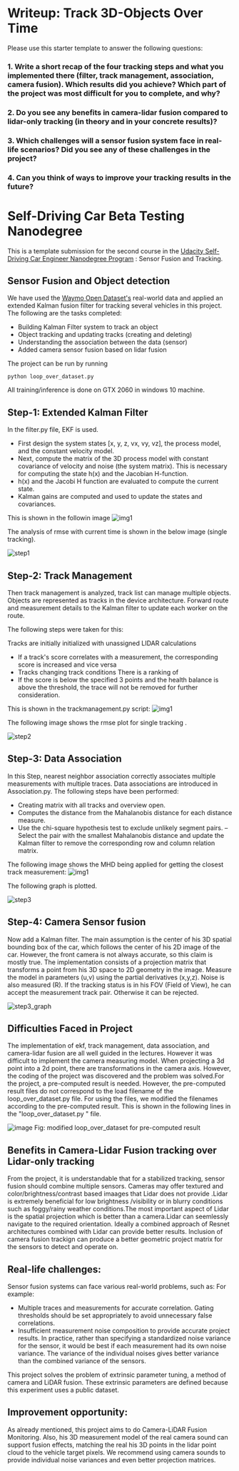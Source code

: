 # Writeup: Track 3D-Objects Over Time

Please use this starter template to answer the following questions:

### 1. Write a short recap of the four tracking steps and what you implemented there (filter, track management, association, camera fusion). Which results did you achieve? Which part of the project was most difficult for you to complete, and why?


### 2. Do you see any benefits in camera-lidar fusion compared to lidar-only tracking (in theory and in your concrete results)? 


### 3. Which challenges will a sensor fusion system face in real-life scenarios? Did you see any of these challenges in the project?


### 4. Can you think of ways to improve your tracking results in the future?


# Self-Driving Car Beta Testing Nanodegree 

This is a template submission for the  second course in the  [Udacity Self-Driving Car Engineer Nanodegree Program](https://www.udacity.com/course/c-plus-plus-nanodegree--nd213) : Sensor Fusion and Tracking. 


## Sensor Fusion and Object detection

We have used the [Waymo Open Dataset's](https://console.cloud.google.com/storage/browser/waymo_open_dataset_v_1_2_0_individual_files) real-world data and applied an extended Kalman fusion filter for tracking several vehicles in this project. The following are the tasks completed:
- Building Kalman Filter system to track an object
- Object tracking and updating tracks (creating and deleting)
- Understanding the association between the data (sensor)
- Added camera sensor fusion based on lidar fusion 

The project can be run by running 

```
python loop_over_dataset.py
```
All training/inference is done on GTX 2060 in windows 10 machine.

## Step-1: Extended Kalman Filter

In the filter.py file, EKF is used.

- First design the system states [x, y, z, vx, vy, vz], the process model, and the constant velocity model.
- Next, compute the matrix of the 3D process model with constant covariance of velocity and noise (the system matrix). This is necessary for computing the state h(x) and the Jacobian H-function.
- h(x) and the Jacobi H function are evaluated to compute the current state.
- Kalman gains are computed and used to update the states and covariances.

This is shown in the followin image
![img1](images/kalman.PNG)

The analysis of rmse with current time is shown in the below image (single tracking).

![step1](images/single_target_Tracking_rmse.png)


## Step-2: Track Management

Then track management is analyzed, track list can manage multiple objects. Objects are represented as tracks in the device architecture.
Forward route and measurement details to the Kalman filter to update each worker on the route.

The following steps were taken for this:

 Tracks are initially initialized with unassigned LIDAR calculations
- If a track's score correlates with a measurement, the corresponding score is increased and vice versa
- Tracks changing track conditions There is a ranking of
- If the score is below the specified 3 points and the health balance is above the threshold, the trace will not be removed for further consideration.

This is shown in the trackmanagement.py script:
![img1](images/trackmanagement.PNG)


The following image shows the rmse plot for single tracking .

![step2](images/single_target_tracking_2.png)


## Step-3: Data Association

In this Step, nearest neighbor association correctly associates multiple measurements with multiple traces. Data associations are introduced in Association.py.
The following steps have been performed:

- Creating matrix with all tracks and overview open.
- Computes the distance from the Mahalanobis distance for each distance measure.
- Use the chi-square hypothesis test to exclude unlikely segment pairs. 
– Select the pair with the smallest Mahalanobis distance and update the Kalman filter to remove the corresponding row and column relation matrix.

The following image shows the MHD being applied for getting the closest track measurement:
![img1](images/closesttrack.PNG)

The following graph is plotted.

![step3](images/3_target_Tracking.png)


## Step-4: Camera Sensor fusion

Now add a Kalman filter. The main assumption is the center of his 3D spatial bounding box of the car, which follows the center of his 2D image of the car. However, the front camera is not always accurate, so this claim is mostly true.
The implementation consists of a projection matrix that transforms a point from his 3D space to 2D geometry in the image. Measure the model in parameters (u,v) using the partial derivatives (x,y,z).
Noise is also measured (R). If the tracking status is in his FOV (Field of View), he can accept the measurement track pair. Otherwise it can be rejected.

![step3_graph](images/rmse_tracking.png)

## Difficulties Faced in Project

The implementation of ekf, track management, data association, and camera-lidar fusion are all well guided in the lectures. However it was difficult to implement the camera measuring model. When projecting a 3d point into a 2d point, there are transformations in the camera axis. However, the coding of the project was discovered and the problem was solved.For the project, a pre-computed result is needed. However, the pre-computed result files do not correspond to the load filename of the loop_over_dataset.py file. For using the files, we  modified the filenames according to the pre-computed result. This is shown in the following lines in the "loop_over_dataset.py " file.

![image](images/measure_detection.PNG)
Fig: modified loop_over_dataset for pre-computed result

## Benefits in Camera-Lidar Fusion tracking over Lidar-only tracking

From the project, it is understandable that for a stabilized tracking, sensor fusion should combine multiple sensors. Cameras may offer textured and color/brightness/contrast based imaages that Lidar does not provide .Lidar is extremely beneficial for low brightness /visibility or in blurry conditions such as foggy/rainy weather conditions.The most important aspect of Lidar is the spatial projection which is better than a camera.Lidar can seemlessly navigate to the required orientation. Ideally a combined approach of Resnet architectures combined with Lidar can provide better results. Inclusion of camera fusion trackign can produce a better geometric project matrix for the sensors to detect and operate on.

## Real-life challenges:

Sensor fusion systems can face various real-world problems, such as: For example:

- Multiple traces and measurements for accurate correlation. Gating thresholds should be set appropriately to avoid unnecessary false correlations.
- Insufficient measurement noise composition to provide accurate project results. In practice, rather than specifying a standardized noise variance for the sensor, it would be best if each measurement had its own noise variance. The variance of the individual noises gives better variance than the combined variance of the sensors.

This project solves the problem of extrinsic parameter tuning, a method of camera and
LiDAR fusion. These extrinsic parameters are defined because this
experiment uses a public dataset.

## Improvement opportunity:

As already mentioned, this project aims to do Camera-LiDAR Fusion Monitoring. Also, his 3D measurement model of the real camera sound can support fusion effects, matching the real his 3D points in the lidar point cloud to the vehicle target pixels. We recommend using camera sounds to provide individual noise variances and even better projection matrices.





